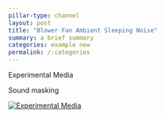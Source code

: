```yaml
---
pillar-type: channel
layout: post
title: "Blower Fan Ambient Sleeping Noise"
summary: a brief summary
categories: example new
permalink: /:categories
---
```

<p>Experimental Media</p>
Sound masking

[![Experimental Media](http://img.youtube.com/vi/mUCuTO-vktc/0.jpg)](http://www.youtube.com/watch?v=mUCuTO-vktc "Blower Fan Ambient Sleeping Noise")